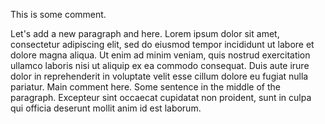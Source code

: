 This is some comment.

Let's add a new paragraph and here. Lorem ipsum dolor sit amet, consectetur adipiscing elit, sed do eiusmod tempor incididunt ut labore et dolore magna aliqua. Ut enim ad minim veniam, quis nostrud exercitation ullamco laboris nisi ut aliquip ex ea commodo consequat. Duis aute irure dolor in reprehenderit in voluptate velit esse cillum dolore eu fugiat nulla pariatur. Main comment here. Some sentence in the middle of the paragraph. Excepteur sint occaecat cupidatat non proident, sunt in culpa qui officia deserunt mollit anim id est laborum.